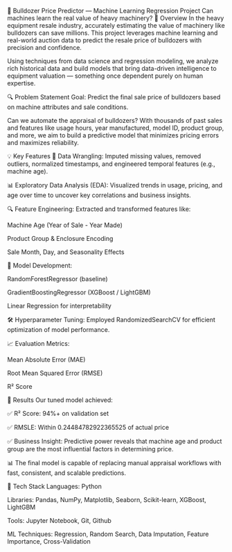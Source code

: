 🚜 Bulldozer Price Predictor — Machine Learning Regression Project
Can machines learn the real value of heavy machinery?
📌 Overview
In the heavy equipment resale industry, accurately estimating the value of machinery like bulldozers can save millions. This project leverages machine learning and real-world auction data to predict the resale price of bulldozers with precision and confidence.

Using techniques from data science and regression modeling, we analyze rich historical data and build models that bring data-driven intelligence to equipment valuation — something once dependent purely on human expertise.

🔍 Problem Statement
Goal: Predict the final sale price of bulldozers based on machine attributes and sale conditions.

Can we automate the appraisal of bulldozers? With thousands of past sales and features like usage hours, year manufactured, model ID, product group, and more, we aim to build a predictive model that minimizes pricing errors and maximizes reliability.

💡 Key Features
🧼 Data Wrangling: Imputed missing values, removed outliers, normalized timestamps, and engineered temporal features (e.g., machine age).

📊 Exploratory Data Analysis (EDA): Visualized trends in usage, pricing, and age over time to uncover key correlations and business insights.

🔍 Feature Engineering: Extracted and transformed features like:

Machine Age (Year of Sale - Year Made)

Product Group & Enclosure Encoding

Sale Month, Day, and Seasonality Effects

🧠 Model Development:

RandomForestRegressor (baseline)

GradientBoostingRegressor (XGBoost / LightGBM)

Linear Regression for interpretability

🛠️ Hyperparameter Tuning: Employed RandomizedSearchCV for efficient optimization of model performance.

📈 Evaluation Metrics:

Mean Absolute Error (MAE)

Root Mean Squared Error (RMSE)

R² Score

🚀 Results
Our tuned model achieved:

✅ R² Score: 94%+ on validation set

✅ RMSLE: Within 0.24484782922365525 of actual price

✅ Business Insight: Predictive power reveals that machine age and product group are the most influential factors in determining price.

📊 The final model is capable of replacing manual appraisal workflows with fast, consistent, and scalable predictions.

📁 Tech Stack
Languages: Python

Libraries: Pandas, NumPy, Matplotlib, Seaborn, Scikit-learn, XGBoost, LightGBM

Tools: Jupyter Notebook, Git, Github

ML Techniques: Regression, Random Search, Data Imputation, Feature Importance, Cross-Validation